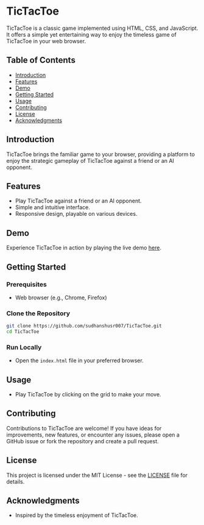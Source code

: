 # TicTacToe

TicTacToe is a classic game implemented using HTML, CSS, and JavaScript. It offers a simple yet entertaining way to enjoy the timeless game of TicTacToe in your web browser.

## Table of Contents

- [Introduction](#introduction)
- [Features](#features)
- [Demo](#demo)
- [Getting Started](#getting-started)
- [Usage](#usage)
- [Contributing](#contributing)
- [License](#license)
- [Acknowledgments](#acknowledgments)

## Introduction

TicTacToe brings the familiar game to your browser, providing a platform to enjoy the strategic gameplay of TicTacToe against a friend or an AI opponent.

## Features

- Play TicTacToe against a friend or an AI opponent.
- Simple and intuitive interface.
- Responsive design, playable on various devices.

## Demo

Experience TicTacToe in action by playing the live demo [here](https://your-demo-url).

## Getting Started

### Prerequisites

- Web browser (e.g., Chrome, Firefox)

### Clone the Repository

```bash
git clone https://github.com/sudhanshusr007/TicTacToe.git
cd TicTacToe
```

### Run Locally

- Open the `index.html` file in your preferred browser.

## Usage

- Play TicTacToe by clicking on the grid to make your move.

## Contributing

Contributions to TicTacToe are welcome! If you have ideas for improvements, new features, or encounter any issues, please open a GitHub issue or fork the repository and create a pull request.

## License

This project is licensed under the MIT License - see the [LICENSE](LICENSE) file for details.

## Acknowledgments

- Inspired by the timeless enjoyment of TicTacToe.
